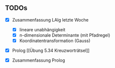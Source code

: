 ## TODOs
- [x] Zusammenfassung LAlg letzte Woche
	- [x] lineare unabhängigkeit
	- [x] n-dimensionale Determinante (mit Pfadregel)
	- [x] Koordinatentransformation (Gauss)
- [x] Prolog [[Übung 5.34 Kreuzworträtsel]]
- [x] Zusammenfassung Prolog


